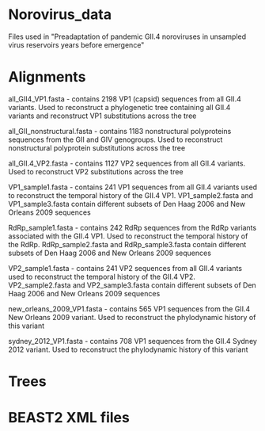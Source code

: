 # Norovirus_data
Files used in "Preadaptation of pandemic GII.4 noroviruses in unsampled virus reservoirs years before emergence"

# Alignments
all_GII4_VP1.fasta - contains 2198 VP1 (capsid) sequences from all GII.4 variants. Used to reconstruct a phylogenetic tree containing all GII.4 variants and reconstruct VP1 substitutions across the tree

all_GII_nonstructural.fasta - contains 1183 nonstructural polyproteins sequences from the GII and GIV genogroups. Used to reconstruct nonstructural polyprotein substitutions across the tree

all_GII.4_VP2.fasta - contains 1127 VP2 sequences from all GII.4 variants. Used to reconstruct VP2 substitutions across the tree

VP1_sample1.fasta - contains 241 VP1 sequences from all GII.4 variants used to reconstruct the temporal history of the GII.4 VP1. VP1_sample2.fasta and VP1_sample3.fasta contain different subsets of Den Haag 2006 and New Orleans 2009 sequences

RdRp_sample1.fasta - contains 242 RdRp sequences from the RdRp variants associated with the GII.4 VP1. Used to reconstruct the temporal history of the RdRp. RdRp_sample2.fasta and RdRp_sample3.fasta contain different subsets of Den Haag 2006 and New Orleans 2009 sequences

VP2_sample1.fasta - contains 241 VP2 sequences from all GII.4 variants used to reconstruct the temporal history of the GII.4 VP2. VP2_sample2.fasta and VP2_sample3.fasta contain different subsets of Den Haag 2006 and New Orleans 2009 sequences

new_orleans_2009_VP1.fasta - contains 565 VP1 sequences from the GII.4 New Orleans 2009 variant. Used to reconstruct the phylodynamic history of this variant

sydney_2012_VP1.fasta - contains 708 VP1 sequences from the GII.4 Sydney 2012 variant. Used to reconstruct the phylodynamic history of this variant

# Trees

# BEAST2 XML files
